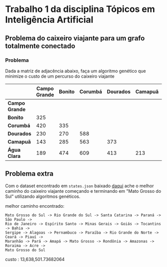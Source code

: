 # Trabalho 1 da disciplina Tópicos em Inteligência Artificial

## Problema do caixeiro viajante para um grafo totalmente conectado

### Problema

Dada a matriz de adjacência abaixo, faça um algoritmo genético que minimize o custo de um percurso do caixeiro viajante

|                  | Campo Grande | Bonito | Corumbá | Dourados | Camapuã | Água Clara |
|------------------|--------------|--------|---------|----------|---------|------------|
| **Campo Grande** |              |        |         |          |         |            |
| **Bonito**       | 325          |        |         |          |         |            |
| **Corumbá**      | 420          | 335    |         |          |         |            |
| **Dourados**     | 230          | 270    | 588     |          |         |            |
| **Camapuã**      | 143          | 285    | 563     | 373      |         |            |
| **Água Clara**   | 189          | 474    | 609     | 413      | 213     |            |

## Problema extra
Com o dataset encontrado em `states.json` baixado [daqui](https://github.com/llpinokio/tsp_dataset_brazilian_cities/blob/master/results/states_merged.json)
ache o melhor caminho do caixeiro viajante começando e terminando em "Mato Grosso do Sul" utilizando algoritmos genéticos.

melhor caminho encontrado:
```
Mato Grosso do Sul -> Rio Grande do Sul -> Santa Catarina -> Paraná -> São Paulo ->
Rio de Janeiro -> Espírito Santo -> Minas Gerais -> Goiás -> Tocantins -> Bahia ->
Sergipe -> Alagoas -> Pernambuco -> Paraíba -> Rio Grande do Norte -> Ceará -> Piauí ->
Maranhão -> Pará -> Amapá -> Mato Grosso -> Rondônia -> Amazonas -> Roraima -> Acre ->
Mato Grosso do Sul
```
custo : 13,638,501.73682064